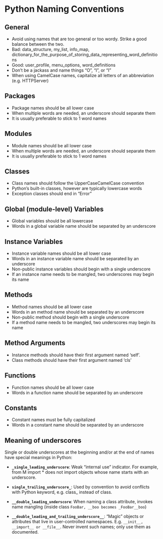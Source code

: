 
# Python Naming Conventions

## General

* Avoid using names that are too general or too wordy. Strike a good balance between the two.
* Bad: data_structure, my_list, info_map, dictionary_for_the_purpose_of_storing_data_representing_word_definitions
* Good: user_profile, menu_options, word_definitions
* Don’t be a jackass and name things “O”, “l”, or “I”
* When using CamelCase names, capitalize all letters of an abbreviation (e.g. HTTPServer)

## Packages

* Package names should be all lower case
* When multiple words are needed, an underscore should separate them
* It is usually preferable to stick to 1 word names

## Modules

* Module names should be all lower case
* When multiple words are needed, an underscore should separate them
* It is usually preferable to stick to 1 word names

## Classes

* Class names should follow the UpperCaseCamelCase convention
* Python’s built-in classes, however are typically lowercase words
* Exception classes should end in “Error”

## Global (module-level) Variables

* Global variables should be all lowercase
* Words in a global variable name should be separated by an underscore

## Instance Variables

* Instance variable names should be all lower case
* Words in an instance variable name should be separated by an underscore
* Non-public instance variables should begin with a single underscore
* If an instance name needs to be mangled, two underscores may begin its name

## Methods

* Method names should be all lower case
* Words in an method name should be separated by an underscore
* Non-public method should begin with a single underscore
* If a method name needs to be mangled, two underscores may begin its name

## Method Arguments

* Instance methods should have their first argument named ‘self’.
* Class methods should have their first argument named ‘cls’

## Functions

* Function names should be all lower case
* Words in a function name should be separated by an underscore

## Constants

* Constant names must be fully capitalized
* Words in a constant name should be separated by an underscore

## Meaning of underscores

Single or double underscores at the beginning and/or at the end of names have special meanings in Python:

* **`_single_leading_underscore`**: Weak “internal use” indicator. For example, from M import * does not import objects whose name starts with an underscore.

* **`single_trailing_underscore_`**: Used by convention to avoid conflicts with Python keyword, e.g. class_ instead of class.

* **`__double_leading_underscore`**: When naming a class attribute, invokes name mangling (inside class `FooBar, __boo becomes _FooBar__boo`)

* **`__double_leading_and_trailing_underscore__`**: “Magic” objects or attributes that live in user-controlled namespaces. E.g. `__init__, __import__ or __file__`. Never invent such names; only use them as documented.
